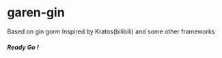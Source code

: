 # garen-gin

Based on gin gorm
Inspired by Kratos(bilibili) and some other frameworks

##### Ready Go !